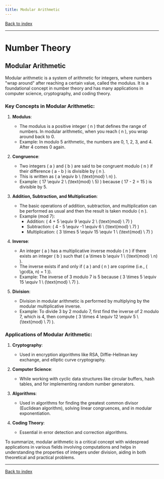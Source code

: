 ```yaml
---
title: Modular Arithmetic
---
```


[Back to index](index.html)

---
# Number Theory
## Modular Arithmetic

Modular arithmetic is a system of arithmetic for integers, where numbers "wrap around" after reaching a certain value, called the modulus. It is a foundational concept in number theory and has many applications in computer science, cryptography, and coding theory.

### Key Concepts in Modular Arithmetic:

1. **Modulus**:
   - The modulus is a positive integer \( n \) that defines the range of numbers. In modular arithmetic, when you reach \( n \), you wrap around back to 0.
   - Example: In modulo 5 arithmetic, the numbers are 0, 1, 2, 3, and 4. After 4 comes 0 again.

2. **Congruence**:
   - Two integers \( a \) and \( b \) are said to be congruent modulo \( n \) if their difference \( a - b \) is divisible by \( n \).
   - This is written as \( a \equiv b \ (\text{mod} \ n) \).
   - Example: \( 17 \equiv 2 \ (\text{mod} \ 5) \) because \( 17 - 2 = 15 \) is divisible by 5.

3. **Addition, Subtraction, and Multiplication**:
   - The basic operations of addition, subtraction, and multiplication can be performed as usual and then the result is taken modulo \( n \).
   - Example (mod 7):
     - Addition: \( 4 + 5 \equiv 9 \equiv 2 \ (\text{mod} \ 7) \)
     - Subtraction: \( 4 - 5 \equiv -1 \equiv 6 \ (\text{mod} \ 7) \)
     - Multiplication: \( 3 \times 5 \equiv 15 \equiv 1 \ (\text{mod} \ 7) \)

4. **Inverse**:
   - An integer \( a \) has a multiplicative inverse modulo \( n \) if there exists an integer \( b \) such that \( a \times b \equiv 1 \ (\text{mod} \ n) \).
   - The inverse exists if and only if \( a \) and \( n \) are coprime (i.e., \( \gcd(a, n) = 1 \)).
   - Example: The inverse of 3 modulo 7 is 5 because \( 3 \times 5 \equiv 15 \equiv 1 \ (\text{mod} \ 7) \).

5. **Division**:
   - Division in modular arithmetic is performed by multiplying by the modular multiplicative inverse.
   - Example: To divide 3 by 2 modulo 7, first find the inverse of 2 modulo 7, which is 4, then compute \( 3 \times 4 \equiv 12 \equiv 5 \ (\text{mod} \ 7) \).

### Applications of Modular Arithmetic:

1. **Cryptography**:
   - Used in encryption algorithms like RSA, Diffie-Hellman key exchange, and elliptic curve cryptography.

2. **Computer Science**:
   - While working with cyclic data structures like circular buffers, hash tables, and for implementing random number generators.

3. **Algorithms**:
   - Used in algorithms for finding the greatest common divisor (Euclidean algorithm), solving linear congruences, and in modular exponentiation.

4. **Coding Theory**:
   - Essential in error detection and correction algorithms.

To summarize, modular arithmetic is a critical concept with widespread applications in various fields involving computations and helps in understanding the properties of integers under division, aiding in both theoretical and practical problems.

---
[Back to index](index.html)
